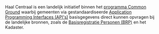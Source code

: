   
Haal Centraal is een landelijk initiatief binnen het [programma Common Ground](https://www.google.com/search?q=programma+Common+Ground&sca_esv=8436e30913f223ae&sxsrf=AE3TifPc7E4DUdKW9Jb8Rbc0x4epfFGhZw%3A1759217889560&ei=4YjbaIXtIYTn7_UPyebMSQ&ved=2ahUKEwiisaSt_f-PAxW057sIHeHmFHcQgK4QegQIARAC&uact=5&oq=wat+is+haalcentraal&gs_lp=Egxnd3Mtd2l6LXNlcnAiE3dhdCBpcyBoYWFsY2VudHJhYWwyBhAAGA0YHjIFEAAY7wUyBRAAGO8FMgUQABjvBTIFEAAY7wVI6w5QAFi9DXAAeAGQAQCYAXOgAdcFqgEDNC40uAEDyAEA-AEB-AECmAIIoALuBcICDBAjGIAEGBMYJxiKBcICBBAjGCfCAgUQABiABMICCxAuGIAEGNEDGMcBwgIKEAAYgAQYQxiKBcICBRAuGIAEwgIIEAAYgAQYyQPCAgsQABiABBiSAxiKBcICCBAAGIAEGMsBwgIKEAAYgAQYChjLAZgDAJIHAzQuNKAHo1CyBwM0LjS4B-4FwgcDMC44yAcQ&sclient=gws-wiz-serp&mstk=AUtExfCDhJisSzAQamccap_ppu4bWK2cLD-neIcYjtgHs5UMTe5aL_4TS7QCQcw19ZHpjJ7AoW4Gl8ne2Kx9ioK1x1BZi2eYXbkGuObg4ZWzZtqFtIEN64t7xaJphzZK8zlxYjyY1wW-7-ePrMaTZ7n5v2z0mxV1tHgc5rrhQeMizMulBkvJTX-B643yPlN8mU92q-t91Dgc2E-ksv_ZK1rVW1SPtQbZ-P6awT6N_8u3aduDY8bjPS5kpbUfKmIQnnM8ur-A75Vr6gQ9HF9xN4AHbv01&csui=3) waarbij gemeenten via gestandaardiseerde [Application Programming Interfaces (API's)](https://www.google.com/search?q=Application+Programming+Interfaces+%28API%27s%29&sca_esv=8436e30913f223ae&sxsrf=AE3TifPc7E4DUdKW9Jb8Rbc0x4epfFGhZw%3A1759217889560&ei=4YjbaIXtIYTn7_UPyebMSQ&ved=2ahUKEwiisaSt_f-PAxW057sIHeHmFHcQgK4QegQIARAD&uact=5&oq=wat+is+haalcentraal&gs_lp=Egxnd3Mtd2l6LXNlcnAiE3dhdCBpcyBoYWFsY2VudHJhYWwyBhAAGA0YHjIFEAAY7wUyBRAAGO8FMgUQABjvBTIFEAAY7wVI6w5QAFi9DXAAeAGQAQCYAXOgAdcFqgEDNC40uAEDyAEA-AEB-AECmAIIoALuBcICDBAjGIAEGBMYJxiKBcICBBAjGCfCAgUQABiABMICCxAuGIAEGNEDGMcBwgIKEAAYgAQYQxiKBcICBRAuGIAEwgIIEAAYgAQYyQPCAgsQABiABBiSAxiKBcICCBAAGIAEGMsBwgIKEAAYgAQYChjLAZgDAJIHAzQuNKAHo1CyBwM0LjS4B-4FwgcDMC44yAcQ&sclient=gws-wiz-serp&mstk=AUtExfCDhJisSzAQamccap_ppu4bWK2cLD-neIcYjtgHs5UMTe5aL_4TS7QCQcw19ZHpjJ7AoW4Gl8ne2Kx9ioK1x1BZi2eYXbkGuObg4ZWzZtqFtIEN64t7xaJphzZK8zlxYjyY1wW-7-ePrMaTZ7n5v2z0mxV1tHgc5rrhQeMizMulBkvJTX-B643yPlN8mU92q-t91Dgc2E-ksv_ZK1rVW1SPtQbZ-P6awT6N_8u3aduDY8bjPS5kpbUfKmIQnnM8ur-A75Vr6gQ9HF9xN4AHbv01&csui=3) basisgegevens direct kunnen opvragen bij de landelijke bronnen, zoals de [Basisregistratie Personen (BRP)](https://www.google.com/search?q=Basisregistratie+Personen+%28BRP%29&sca_esv=8436e30913f223ae&sxsrf=AE3TifPc7E4DUdKW9Jb8Rbc0x4epfFGhZw%3A1759217889560&ei=4YjbaIXtIYTn7_UPyebMSQ&ved=2ahUKEwiisaSt_f-PAxW057sIHeHmFHcQgK4QegQIARAE&uact=5&oq=wat+is+haalcentraal&gs_lp=Egxnd3Mtd2l6LXNlcnAiE3dhdCBpcyBoYWFsY2VudHJhYWwyBhAAGA0YHjIFEAAY7wUyBRAAGO8FMgUQABjvBTIFEAAY7wVI6w5QAFi9DXAAeAGQAQCYAXOgAdcFqgEDNC40uAEDyAEA-AEB-AECmAIIoALuBcICDBAjGIAEGBMYJxiKBcICBBAjGCfCAgUQABiABMICCxAuGIAEGNEDGMcBwgIKEAAYgAQYQxiKBcICBRAuGIAEwgIIEAAYgAQYyQPCAgsQABiABBiSAxiKBcICCBAAGIAEGMsBwgIKEAAYgAQYChjLAZgDAJIHAzQuNKAHo1CyBwM0LjS4B-4FwgcDMC44yAcQ&sclient=gws-wiz-serp&mstk=AUtExfCDhJisSzAQamccap_ppu4bWK2cLD-neIcYjtgHs5UMTe5aL_4TS7QCQcw19ZHpjJ7AoW4Gl8ne2Kx9ioK1x1BZi2eYXbkGuObg4ZWzZtqFtIEN64t7xaJphzZK8zlxYjyY1wW-7-ePrMaTZ7n5v2z0mxV1tHgc5rrhQeMizMulBkvJTX-B643yPlN8mU92q-t91Dgc2E-ksv_ZK1rVW1SPtQbZ-P6awT6N_8u3aduDY8bjPS5kpbUfKmIQnnM8ur-A75Vr6gQ9HF9xN4AHbv01&csui=3) en het Kadaster.